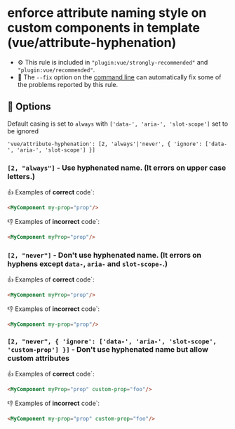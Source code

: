 # enforce attribute naming style on custom components in template (vue/attribute-hyphenation)

- :gear: This rule is included in `"plugin:vue/strongly-recommended"` and `"plugin:vue/recommended"`.
- :wrench: The `--fix` option on the [command line](http://eslint.org/docs/user-guide/command-line-interface#fix) can automatically fix some of the problems reported by this rule.

## :wrench: Options

Default casing is set to `always` with `['data-', 'aria-', 'slot-scope']` set to be ignored

```
'vue/attribute-hyphenation': [2, 'always'|'never', { 'ignore': ['data-', 'aria-', 'slot-scope'] }]
```

### `[2, "always"]` - Use hyphenated name. (It errors on upper case letters.)

:+1: Examples of **correct** code`:

```html
<MyComponent my-prop="prop"/>
```

:-1: Examples of **incorrect** code`:

```html
<MyComponent myProp="prop"/>
```

### `[2, "never"]` - Don't use hyphenated name. (It errors on hyphens except `data-`, `aria-` and `slot-scope-`.)

:+1: Examples of **correct** code`:

```html
<MyComponent myProp="prop"/>
```

:-1: Examples of **incorrect** code`:

```html
<MyComponent my-prop="prop"/>
```

### `[2, "never", { 'ignore': ['data-', 'aria-', 'slot-scope', 'custom-prop'] }]` - Don't use hyphenated name but allow custom attributes

:+1: Examples of **correct** code`:

```html
<MyComponent myProp="prop" custom-prop="foo"/>
```

:-1: Examples of **incorrect** code`:

```html
<MyComponent my-prop="prop" custom-prop="foo"/>
```
